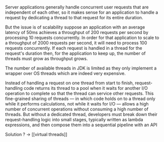 Server applications generally handle concurrent user requests that are independent of each other, so it makes sense for an application to handle a request by dedicating a thread to that request for its entire duration.

But the issue is of scalability suppose an application with an average latency of 50ms achieves a throughput of 200 requests per second by processing 10 requests concurrently. In order for that application to scale to a throughput of 2000 requests per second, it will need to process 100 requests concurrently. If each request is handled in a thread for the request's duration then, for the application to keep up, the number of threads must grow as throughput grows.

The number of available threads in JDK is limited as they only implement a wrapper over OS threads which are indeed very expensive.

Instead of handling a request on one thread from start to finish, request-handling code returns its thread to a pool when it waits for another I/O operation to complete so that the thread can service other requests. This fine-grained sharing of threads — in which code holds on to a thread only while it performs calculations, not while it waits for I/O — allows a high number of concurrent operations without consuming a high number of threads. But without a dedicated thread, developers must break down their request-handling logic into small stages, typically written as lambda expressions, and then compose them into a sequential pipeline with an API

Solution ? $\to$ [[virtual threads]]


